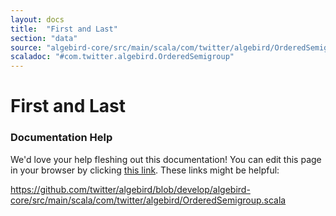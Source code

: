 ```yaml
---
layout: docs
title:  "First and Last"
section: "data"
source: "algebird-core/src/main/scala/com/twitter/algebird/OrderedSemigroup.scala"
scaladoc: "#com.twitter.algebird.OrderedSemigroup"
---
```


# First and Last



### Documentation Help

We'd love your help fleshing out this documentation! You can edit this page in your browser by clicking [this link](https://github.com/twitter/algebird/edit/develop/docs/src/main/tut/datatypes/first_and_last.md). These links might be helpful:

https://github.com/twitter/algebird/blob/develop/algebird-core/src/main/scala/com/twitter/algebird/OrderedSemigroup.scala

